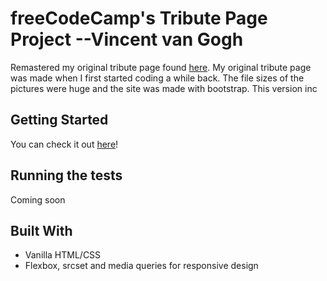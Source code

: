 # freeCodeCamp's Tribute Page Project --Vincent van Gogh

Remastered my original tribute page found [here](http://codepen.io/ryanjmack/pen/LZVVrM). My original tribute page was made when I first started coding a while back. The file sizes of the pictures were huge and the site was made with bootstrap. This version inc

## Getting Started

You can check it out [here](https://ryanjmack.github.io/fcc-tribute-page/)!

## Running the tests

Coming soon

## Built With

* Vanilla HTML/CSS
* Flexbox, srcset and media queries for responsive design
